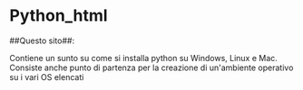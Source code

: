 # Python_html


##Questo sito##:

Contiene un sunto su come si installa python su Windows, Linux e Mac. Consiste anche punto di partenza per la creazione di un'ambiente operativo 
su i vari OS elencati
